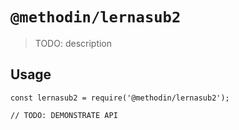 # `@methodin/lernasub2`

> TODO: description

## Usage

```
const lernasub2 = require('@methodin/lernasub2');

// TODO: DEMONSTRATE API
```

